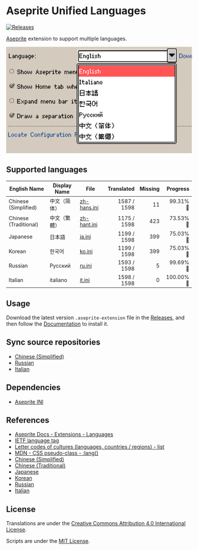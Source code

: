 # Aseprite Unified Languages

[![Releases](https://img.shields.io/github/v/release/aseprite-quest/aseprite-unified-languages)](https://github.com/aseprite-quest/aseprite-unified-languages/releases)

[Aseprite](https://github.com/aseprite/aseprite) extension to support multiple languages.

![product](docs/product.png)

## Supported languages

| English Name | Display Name | File | Translated | Missing | Progress |
|---|---|---|---:|---:|---:|
| Chinese (Simplified) | 中文（简体） | [zh-hans.ini](data/zh-hans.ini) | 1587 / 1598 | 11 | 99.31% 🚧 |
| Chinese (Traditional) | 中文（繁體） | [zh-hant.ini](data/zh-hant.ini) | 1175 / 1598 | 423 | 73.53% 🚧 |
| Japanese | 日本語 | [ja.ini](data/ja.ini) | 1199 / 1598 | 399 | 75.03% 🚧 |
| Korean | 한국어 | [ko.ini](data/ko.ini) | 1199 / 1598 | 399 | 75.03% 🚧 |
| Russian | Русский | [ru.ini](data/ru.ini) | 1593 / 1598 | 5 | 99.69% 🚧 |
| Italian | italiano | [it.ini](data/it.ini) | 1598 / 1598 | 0 | 100.00% 🚩 |

## Usage

Download the latest version `.aseprite-extension` file in the [Releases](https://github.com/aseprite-quest/aseprite-unified-languages/releases), and then follow the [Documentation](https://www.aseprite.org/docs/extensions/) to install it.

## Sync source repositories

- [Chinese (Simplified)](https://github.com/aseprite-quest/aseprite-language-chinese-simplified)
- [Russian](https://github.com/lufog/aseprite-language-russian)
- [Italian](https://github.com/FabianoIlCapo/aseprite_italian)

## Dependencies

- [Aseprite INI](https://github.com/aseprite-quest/aseprite-ini)

## References

- [Aseprite Docs - Extensions - Languages](https://aseprite.org/docs/extensions/languages)
- [IETF language tag](https://en.wikipedia.org/wiki/IETF_language_tag)
- [Letter codes of cultures (languages, countries / regions) - list](https://www.venea.net/web/culture_code)
- [MDN - CSS pseudo-class - :lang()](https://developer.mozilla.org/en-US/docs/Web/CSS/:lang)
- [Chinese (Simplified)](https://github.com/J-11/Aseprite-Simplified-Chinese)
- [Chinese (Traditional)](https://github.com/5idereal/Aseprite-Traditional-Chinese-Translation)
- [Japanese](https://wikiwiki.jp/aseprite/日本語化ファイルのダウンロード)
- [Korean](https://github.com/ImBada/Aseprite-Korean)
- [Russian](https://github.com/lufog/aseprite-language-russian)
- [Italian](https://github.com/FabianoIlCapo/aseprite_italian)

## License

Translations are under the [Creative Commons Attribution 4.0 International License](data/LICENSE.txt).

Scripts are under the [MIT License](LICENSE).
